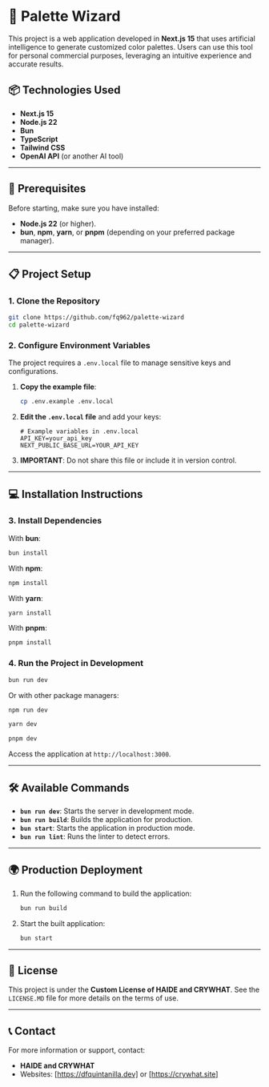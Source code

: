 # 🎨 Palette Wizard

This project is a web application developed in **Next.js 15** that uses artificial intelligence to generate customized color palettes. Users can use this tool for personal commercial purposes, leveraging an intuitive experience and accurate results.

## 📦 Technologies Used

- **Next.js 15**
- **Node.js 22**
- **Bun**
- **TypeScript**
- **Tailwind CSS**
- **OpenAI API** (or another AI tool)

---

## 🚀 Prerequisites

Before starting, make sure you have installed:

- **Node.js 22** (or higher).
- **bun**, **npm**, **yarn**, or **pnpm** (depending on your preferred package manager).

---

## 📋 Project Setup

### 1. Clone the Repository

```bash
git clone https://github.com/fq962/palette-wizard
cd palette-wizard
```

### 2. Configure Environment Variables

The project requires a `.env.local` file to manage sensitive keys and configurations.

1. **Copy the example file**:
   ```bash
   cp .env.example .env.local
   ```
2. **Edit the `.env.local` file** and add your keys:

   ```plaintext
   # Example variables in .env.local
   API_KEY=your_api_key
   NEXT_PUBLIC_BASE_URL=YOUR_API_KEY
   ```
3. **IMPORTANT**: Do not share this file or include it in version control.

---

## 💻 Installation Instructions

### 3. Install Dependencies

With **bun**:

```bash
bun install
```

With **npm**:

```bash
npm install
```

With **yarn**:

```bash
yarn install
```

With **pnpm**:

```bash
pnpm install
```

### 4. Run the Project in Development

```bash
bun run dev
```

Or with other package managers:

```bash
npm run dev
```

```bash
yarn dev
```

```bash
pnpm dev
```

Access the application at `http://localhost:3000`.

---

## 🛠️ Available Commands

- **`bun run dev`**: Starts the server in development mode.
- **`bun run build`**: Builds the application for production.
- **`bun start`**: Starts the application in production mode.
- **`bun run lint`**: Runs the linter to detect errors.

---

## 🌍 Production Deployment

1. Run the following command to build the application:
   ```bash
   bun run build
   ```
2. Start the built application:
   ```bash
   bun start
   ```

---

## 📄 License

This project is under the **Custom License of HAIDE and CRYWHAT**. See the `LICENSE.MD` file for more details on the terms of use.

---

## 📞 Contact

For more information or support, contact:

- **HAIDE and CRYWHAT**
- Websites: [https://dfquintanilla.dev] or [https://crywhat.site]